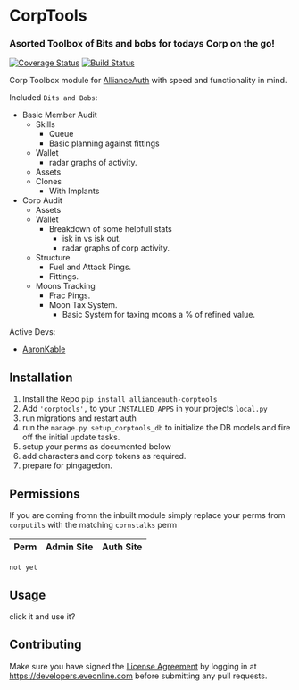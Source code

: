 # CorpTools
### Asorted Toolbox of Bits and bobs for todays Corp on the go!

[![Coverage Status](https://coveralls.io/repos/github/pvyParts/allianceauth-corp-tools/badge.svg?branch=master)](https://coveralls.io/github/pvyParts/allianceauth-corp-tools?branch=master) [![Build Status](https://travis-ci.com/pvyParts/allianceauth-corp-tools.svg?branch=master)](https://travis-ci.com/pvyParts/allianceauth-corp-tools)


Corp Toolbox module for [AllianceAuth](https://gitlab.com/allianceauth/allianceauth) with speed and functionality in mind. 

Included `Bits and Bobs`:
 * Basic Member Audit
   * Skills
     * Queue
     * Basic planning against fittings
   * Wallet
     * radar graphs of activity.
   * Assets
   * Clones
     * With Implants
 * Corp Audit
   * Assets
   * Wallet
     * Breakdown of some helpfull stats
       * isk in vs isk out.
       * radar graphs of corp activity.
   * Structure
     * Fuel and Attack Pings.
     * Fittings.
   * Moons Tracking
     * Frac Pings.
     * Moon Tax System.
       * Basic System for taxing moons a % of refined value.
 
Active Devs:
 * [AaronKable](https://github.com/pvyParts)
 
## Installation
 1. Install the Repo `pip install allianceauth-corptools`
 2. Add `'corptools',` to your `INSTALLED_APPS` in your projects `local.py`
 3. run migrations and restart auth
 4. run the `manage.py setup_corptools_db` to initialize the DB models and fire off the initial update tasks.
 5. setup your perms as documented below
 6. add characters and corp tokens as required.
 7. prepare for pingagedon.

## Permissions
If you are coming fromn the inbuilt module simply replace your perms from `corputils` with the matching `cornstalks` perm

 Perm | Admin Site	 | Auth Site 
 --- | --- | --- 
``` not yet ```

## Usage
click it and use it?



## Contributing
Make sure you have signed the [License Agreement](https://developers.eveonline.com/resource/license-agreement) by logging in at https://developers.eveonline.com before submitting any pull requests.
